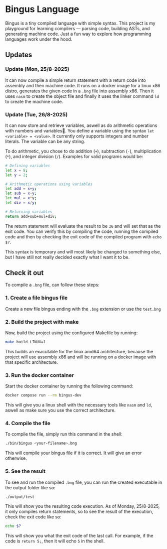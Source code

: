# Bingus Language

Bingus is a tiny compiled language with simple syntax. This project is my playground for learning compilers — parsing code, building ASTs, and generating machine code. Just a fun way to explore how programming languages work under the hood.

## Updates

### Update (Mon, 25/8-2025)

It can now compile a simple return statement with a return code into assembly and then machine code. It runs on a docker image for a linux x86 distro, generates the given code in a `.bng` file into assembly x86. Then it uses `nasm` to create the object file and finally it uses the linker command `ld` to create the machine code.

### Update (Tue, 26/8-2025)

It can now store and retrieve variables, aswell as do arithmetic operations with numbers and variables🥳. You define a variable using the syntax `let <variable> = <value>`. It currently only supports integers and number literals. The variable can be any string.

To do arithmetic, you chose to do addition (`+`), subtraction (`-`), multiplication (`*`), and integer division (`/`).
Examples for valid programs would be:

```bash
# Defining variables
let x = 8;
let y = 2;

# Arithmetic operations using variables
let add = x+y;
let sub = x-y;
let mul = x*y;
let div = x/y;

# Returning variables
return add+sub+mul+div;
```

The return statement will evaluate the result to be `36` and will set that as the exit code. You can verify this by compiling the code, running the compiled code and then by checking the exit code of the compiled program with `echo $?`.

This syntax is temporary and will most likely be changed to something else, but I have still not really decided exactly what I want it to be.

## Check it out

To compile a `.bng` file, can follow these steps:

### 1. Create a file bingus file

Create a new file bingus ending with the `.bng` extension or use the `test.bng`

### 2. Build the project with make

Now, build the project using the configured Makefile by running:

```bash
make build LINUX=1
```

This builds an exacutable for the linux amd64 architecture, because the project will use assembly x86 and will be running on a docker image with that specific architecture.

### 3. Run the docker container

Start the docker container by running the following command:

```bash
docker compose run --rm bingus-dev    
```

This will give you a linux shell with the necessary tools like `nasm` and `ld`, aswell as make sure you use the correct architecture.

### 4. Compile the file

To compile the file, simply run this command in the shell:

```bash
./bin/bingus <your-filename>.bng
```

This will compile your bingus file if it is correct. It will give an error otherwise.

### 5. See the result

To see and run the compiled `.bng` file, you can run the created executable in the output folder like so:

```bash
./output/test
```

This will show you the resulting code execution.
As of Monday, 25/8-2025, it only compiles return statements, so to see the result of the execution, check the exit code like so:

```bash
echo $?
```

This will show you what the exit code of the last call. For example, if the code is ```return 5;```, then it will echo `5` in the shell.

